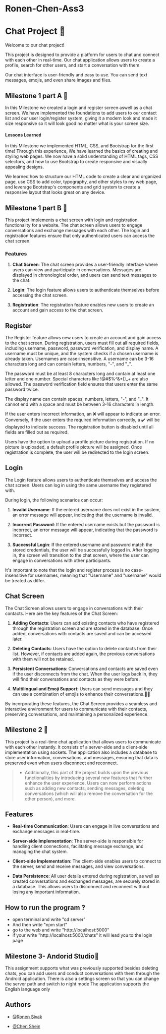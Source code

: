 

#  Ronen-Chen-Ass3

  

#  Chat Project 💬

Welcome to our chat project!

This project is designed to provide a platform for users to chat and connect with each other in real-time. Our chat application allows users to create a profile, search for other users, and start a conversation with them.

  

Our chat interface is user-friendly and easy to use. You can send text messages, emojis, and even share images and files.

##  Milestone 1 part A 🗿

In this Milestone we created a login and register screen aswell as a chat screen. We have implemented the foundations to add users to our contact list and our user login/register system, giving it a modern look and made it size responsive so it will look good no matter what is your screen size.

  

  

  

####  Lessons Learned

  

In this Milestone we implemented HTML, CSS, and Bootstrap for the first time! Through this experience, We have learned the basics of creating and styling web pages. We now have a solid understanding of HTML tags, CSS selectors, and how to use Bootstrap to create responsive and visually appealing designs.

  

We learned how to structure our HTML code to create a clear and organized page, use CSS to add color, typography, and other styles to my web page, and leverage Bootstrap's components and grid system to create a responsive layout that looks great on any device.

  ##  Milestone 1 part B 🗿
This project implements a chat screen with login and registration functionality for a website. The chat screen allows users to engage  conversations and exchange messages with each other. The login and registration features ensure that only authenticated users can access the chat screen.

### Features

1.  **Chat Screen**: The chat screen provides a user-friendly interface where users can view and participate in conversations. Messages are displayed in chronological order, and users can send text messages to the chat.
    
2.  **Login**: The login feature allows users to authenticate themselves before accessing the chat screen. 
    
3.  **Registration**: The registration feature enables new users to create an account and gain access to the chat screen. 
    
## Register

The Register feature allows new users to create an account and gain access to the chat screen. During registration, users must fill out all required fields, including username, password, password verification, and display name. A username must be unique, and the system checks if a chosen username is already taken. Usernames are case-insensitive. A username can be 3-16 characters long and can contain letters, numbers, "-", and "_".

The password must be at least 8 characters long and contain at least one letter and one number. Special characters like !@#$%^&*()_+ are also allowed. The password verification field ensures that users enter the same password twice.

The display name can contain spaces, numbers, letters, "-", and "_". It cannot end with a space and must be between 3-16 characters in length.

If the user enters incorrect information, an ❌ will appear to indicate an error. Conversely, if the user enters the required information correctly, a ✔️ will be displayed to indicate success. The registration button is disabled until all fields are filled out as required.

Users have the option to upload a profile picture during registration. If no picture is uploaded, a default profile picture will be assigned. Once registration is complete, the user will be redirected to the login screen.

  ##   Login

The Login feature allows users to authenticate themselves and access the chat screen. Users can log in using the same username they registered with.

During login, the following scenarios can occur:

1.  **Invalid Username**: If the entered username does not exist in the system, an error message will appear, indicating that the username is invalid.
    
2.  **Incorrect Password**: If the entered username exists but the password is incorrect, an error message will appear, indicating that the password is incorrect.
    
3.  **Successful Login**: If the entered username and password match the stored credentials, the user will be successfully logged in. After logging in, the screen will transition to the chat screen, where the user can engage in conversations with other participants.
    

It's important to note that the login and register process is no case-insensitive for usernames, meaning that "Username" and "username" would be treated as differ.

## Chat Screen

The Chat Screen allows users to engage in conversations with their contacts. Here are the key features of the Chat Screen:

1.  **Adding Contacts**: Users can add existing contacts who have registered through the registration screen and are stored in the database. Once added, conversations with contacts are saved and can be accessed later.
    
2.  **Deleting Contacts**: Users have the option to delete contacts from their list. However, if contacts are added again, the previous conversations with them will not be retained.
   
    
3.  **Persistent Conversations**: Conversations and contacts are saved even if the user disconnects from the chat. When the user logs back in, they will find their conversations and contacts as they were before.
    
4.  **Multilingual and Emoji Support**: Users can send messages and they can use a combination of emojis to enhance their conversations.🍔🗽
    
    

By incorporating these features, the Chat Screen provides a seamless and interactive environment for users to communicate with their contacts, preserving conversations, and maintaining a personalized experience.



 ##  Milestone 2 🗿
 This project is a real-time chat application that allows users to communicate with each other instantly. It consists of a server-side and a client-side implementation using sockets. The application also includes a database to store user information, conversations, and messages, ensuring that data is preserved even when users disconnect and reconnect.
 

> - Additionally, this part of the project builds upon the previous functionalities by introducing several new features that further
> enhance the user experience. Users can now perform actions such as
> adding new contacts, sending messages, deleting conversations (which
> will also remove the conversation for the other person), and more.

## Features

-   **Real-time Communication**: Users can engage in live conversations and exchange messages in real-time.
    
-   **Server-side Implementation**: The server-side is responsible for handling client connections, facilitating message exchange, and managing the chat system.
    
-   **Client-side Implementation**: The client-side enables users to connect to the server, send and receive messages, and view conversations.
    
-   **Data Persistence**: All user details entered during registration, as well as created conversations and exchanged messages, are securely stored in a database. This allows users to disconnect and reconnect without losing any important information.

## How to run the program ? 
- open terminal and write "cd server"
- And then write "npm start"
- go to the web and write "http://localhost:5000"
- if your write "http://localhost:5000/chats" it will lead you to the login page

 ##  Milestone 3- Andorid Studio🗿
  This assignment supports what was previously supported besides deleting chats, you can add users and conduct conversations with them through the Android application.
There is also a settings screen so that you can change the server path and switch to night mode
The application supports the English language only

##  Authors

- [@Ronen Sivak](https://github.com/RonenSiv)

- [@Chen Shein](https://github.com/chenshein)
